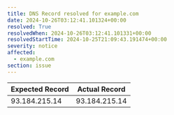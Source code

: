 ```yaml
---
title: DNS Record resolved for example.com
date: 2024-10-26T03:12:41.101324+00:00
resolved: True
resolvedWhen: 2024-10-26T03:12:41.101331+00:00
resolvedStartTime: 2024-10-25T21:09:43.191474+00:00
severity: notice
affected:
  - example.com
section: issue
---
```


| Expected Record  | Actual Record  |
|------------------|----------------|
| 93.184.215.14 | 93.184.215.14 |
